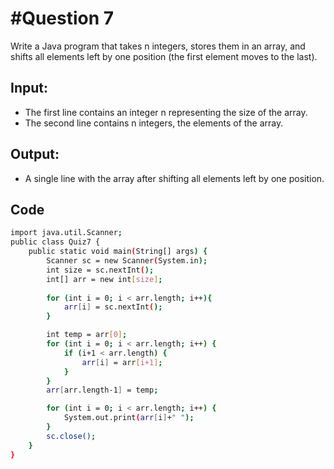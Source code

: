 # #Question 7
Write a Java program that takes n integers, stores them in an array, and shifts all elements left by one position (the first element moves to the last). 

## Input:
* The first line contains an integer n representing the size of the array.
* The second line contains n integers, the elements of the array. 


## Output:
* A single line with the array after shifting all elements left by one position.

## Code

```bash
import java.util.Scanner;
public class Quiz7 {
    public static void main(String[] args) {
        Scanner sc = new Scanner(System.in);
        int size = sc.nextInt();
        int[] arr = new int[size];
    
        for (int i = 0; i < arr.length; i++){
            arr[i] = sc.nextInt();
        }

        int temp = arr[0];
        for (int i = 0; i < arr.length; i++) {
            if (i+1 < arr.length) {
                arr[i] = arr[i+1];
            }
        }
        arr[arr.length-1] = temp;

        for (int i = 0; i < arr.length; i++) {
            System.out.print(arr[i]+" ");
        }
        sc.close();
    }
}
```